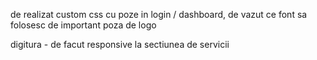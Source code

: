 de realizat custom css cu poze in login / dashboard,
de vazut ce font sa folosesc
de important poza de logo

digitura - de facut responsive la sectiunea de servicii 